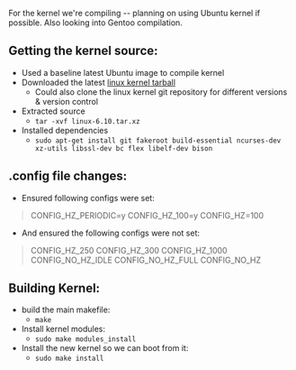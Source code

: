 For the kernel we're compiling -- planning on using Ubuntu kernel if possible.
Also looking into Gentoo compilation.

## Getting the kernel source:
- Used a baseline latest Ubuntu image to compile kernel
- Downloaded the latest [linux kernel tarball](https://cdn.kernel.org/pub/linux/kernel/v6.x/linux-6.10.tar.xz)
    - Could also clone the linux kernel git repository for different versions & version control
- Extracted source
    - `tar -xvf linux-6.10.tar.xz`
- Installed dependencies
    - `sudo apt-get install git fakeroot build-essential ncurses-dev xz-utils libssl-dev bc flex libelf-dev bison`

## .config file changes:
- Ensured following configs were set:
> CONFIG_HZ_PERIODIC=y
> CONFIG_HZ_100=y
> CONFIG_HZ=100
- And ensured the following configs were not set:
> CONFIG_HZ_250
> CONFIG_HZ_300
> CONFIG_HZ_1000
> CONFIG_NO_HZ_IDLE
> CONFIG_NO_HZ_FULL
> CONFIG_NO_HZ

## Building Kernel:
- build the main makefile:
    - `make`
- Install kernel modules:
    - `sudo make modules_install`
- Install the new kernel so we can boot from it:
    - `sudo make install`

